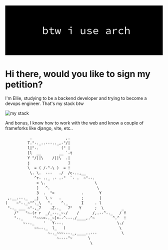 ![Banner](back3.png)


#  Hi there, would you like to sign my petition?

I'm Ellie, studying to be a backend developer and trying to become a devops engineer. That's my stack btw

![my stack](https://go-skill-icons.vercel.app/api/icons?i=ansible,linux,bash,mysql,docker,golang,kubernetes,postgresql,nginx,nodejs,mongodb,&titles=true)


And bonus, I know how to work with the web and know a couple of frameforks like django, vite, etc..

``` none
           .               ,.
          T."-._..---.._,-"/|
          l|"-.          (" |
          [l  __        __ `-t
          Y "/||\    /||\  .|
          j                 ]
          \  = ( /-^-\ )  = !
           \. \.  ---   ./  /c-..,__
             ^r- .._ .- .-"  `- .  ~"--.
              > \.                      \
              ]   ^.                     \
              3  .  ">            .       Y  
 ,.__.--._   _j   \ ~   .         ;       |
(    ~"-._~"^._\   ^.    ^._      I     . l
 "-._ ___ ~"-,_7    .Z-._   7"   Y      ;  \        _
    /"   "~-(r r  _/_--._~-/    /      /,.--^-._   / Y
    "-._    '"~~~>-._~]>--^---./____,.^~        ^.^  !
        ~--._    '   Y---.                        \./
             ~~--._  l_   )                        \
                   ~-._~~~---._,____..---           \
                       ~----"~       \
                                      \

```
